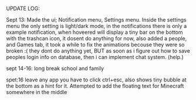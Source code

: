 UPDATE LOG:

Sept 13:
 Made the ui; Notification menu, Settings menu. Inside the settings menu the only setting is light/dark mode, in the notifications there is only a example notification, when hoveered will display a tiny bar on the bottom with the trashcan icon, it dosent do anything for now, also added a people, and Games tab, it took a while to fix the animations becouse they were so broken :( they dont do anything yet, BUT as soon as i figure out how to save peoples login info on database, then i can implement chat system. (help.)

 sept 14-16: long break school and family

 spet:16 leave any app you have to click ctrl+esc, also shows tiny bubble at the bottom as a hint for it. Attempted to add the floating text for Minecraft somewhere in the middle